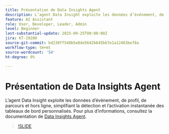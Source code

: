 ```yaml
---
title: Présentation de Data Insights Agent
description: L’agent Data Insight exploite les données d’événement, de profil, de parcours et hors ligne, simplifiant la détection et l’activation instantanée des tableaux de bord personnalisés.
feature: AI Assistant
role: User, Developer, Leader, Admin
level: Beginner
last-substantial-update: 2025-09-25T00:00:00Z
jira: KT-19280
source-git-commit: bd230ff548b5e84e5642b645bb7e1a12463bef8a
workflow-type: tm+mt
source-wordcount: '54'
ht-degree: 0%

---
```


# Présentation de Data Insights Agent

L’agent Data Insight exploite les données d’événement, de profil, de parcours et hors ligne, simplifiant la détection et l’activation instantanée des tableaux de bord personnalisés. Pour plus d’informations, consultez la documentation de [Data Insights Agent](https://experienceleague.adobe.com/fr/docs/analytics-platform/using/cja-overview/cja-b2c-overview/data-analysis-ai).

>[!SLIDE](data-insights-agent-overview)
